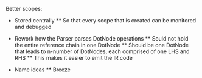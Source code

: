 Better scopes:
* Stored centrally
** So that every scope that is created can be monitored and debugged

* Rework how the Parser parses DotNode operations
** Sould not hold the entire reference chain in one DotNode
** Should be one DotNode that leads to n-number of DotNodes, each comprised of one LHS and RHS
** This makes it easier to emit the IR code

* Name ideas
** Breeze

